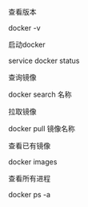 查看版本

docker -v



启动docker

service docker status



查询镜像

docker search 名称



拉取镜像

docker pull 镜像名称



查看已有镜像

docker images



查看所有进程

docker ps -a

